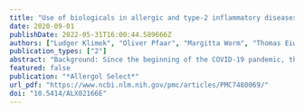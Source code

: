 ```yaml
---
title: "Use of biologicals in allergic and type-2 inflammatory diseases during the current COVID-19 pandemic"
date: 2020-09-01
publishDate: 2022-05-31T16:00:44.589666Z
authors: ["Ludger Klimek", "Oliver Pfaar", "Margitta Worm", "Thomas Eiwegger", "Jan Hagemann", "Markus Ollert", "Eva Untersmayr", "Karin Hoffmann-Sommergruber", "Alessandra Vultaggio", "Ioana Agache", "Sevim Bavbek", "Apostolos Bossios", "Ingrid Casper", "Susan Chan", "Alexia Chatzipetrou", "Christian Vogelberg", "Davide Firinu", "Paula Kauppi", "Antonios Kolios", "Akash Kothari", "Andrea Matucci", "Oscar Palomares", "Zsolt Szépfalusi", "Wolfgang Pohl", "Wolfram Hötzenecker", "Alexander R. Rosenkranz", "Karl-Christian Bergmann", "Thomas Bieber", "Roland Buhl", "Jeroen Buters", "Ulf Darsow", "Thomas Keil", "Jörg Kleine-Tebbe", "Susanne Lau", "Marcus Maurer", "Hans Merk", "Ralph Mösges", "Joachim Saloga", "Petra Staubach", "Uta Jappe", "Klaus F. Rabe", "Uta Rabe", "Claus Vogelmeier", "Tilo Biedermann", "Kirsten Jung", "Wolfgang Schlenter", "Johannes Ring", "Adam Chaker", "Wolfgang Wehrmann", "Sven Becker", "Laura Freudelsperger", "Norbert Mülleneisen", "Katja Nemat", "Wolfgang Czech", "Holger Wrede", "Randolf Brehler", "Thomas Fuchs", "Peter-Valentin Tomazic", "Werner Aberer", "Antje-Henriette Fink-Wagner", "Fritz Horak", "Stefan Wöhrl", "Verena Niederberger-Leppin", "Isabella Pali-Schöll", "Wolfgang Pohl", "Regina Roller-Wirnsberger", "Otto Spranger", "Rudolf Valenta", "Mübecell Akdis", "Paolo M. Matricardi", "François Spertini", "Nicolai Khaltaev", "Jean-Pierre Michel", "Larent Nicod", "Peter Schmid-Grendelmeier", "Marco Idzko", "Eckard Hamelmann", "Thilo Jakob", "Thomas Werfel", "Martin Wagenmann", "Christian Taube", "Erika Jensen-Jarolim", "Stephanie Korn", "Francois Hentges", "Jürgen Schwarze", "Liam O´Mahony", "Edward F. Knol", "Stefano del Giacco", "Tomás Chivato Pérez", "Jean Bousquet", "Anna Bedbrook", "Torsten Zuberbier", "Cezmi Akdis", "Marek Jutel"]
publication_types: ["2"]
abstract: "Background: Since the beginning of the COVID-19 pandemic, the treatment of patients with allergic and atopy-associated diseases has faced major challenges. Recommendations for “social distancing” and the fear of patients becoming infected during a visit to a medical facility have led to a drastic decrease in personal doctor-patient contacts. This affects both acute care and treatment of the chronically ill. The immune response after SARS-CoV-2 infection is so far only insufficiently understood and could be altered in a favorable or unfavorable way by therapy with monoclonal antibodies. There is currently no evidence for an increased risk of a severe COVID-19 course in allergic patients. Many patients are under ongoing therapy with biologicals that inhibit type 2 immune responses via various mechanisms. There is uncertainty about possible immunological interactions and potential risks of these biologicals in the case of an infection with SARS-CoV-2. Materials and methods: A selective literature search was carried out in PubMed, Livivo, and the internet to cover the past 10 years (May 2010 – April 2020). Additionally, the current German-language publications were analyzed. Based on these data, the present position paper provides recommendations for the biological treatment of patients with allergic and atopy-associated diseases during the COVID-19 pandemic. Results: In order to maintain in-office consultation services, a safe treatment environment must be created that is adapted to the pandemic situation. To date, there is a lack of reliable study data on the care for patients with complex respiratory, atopic, and allergic diseases in times of an imminent infection risk from SARS-CoV-2. Type-2-dominant immune reactions, as they are frequently seen in allergic patients, could influence various phases of COVID-19, e.g., by slowing down the immune reactions. Theoretically, this could have an unfavorable effect in the early phase of a SARS-Cov-2 infection, but also a positive effect during a cytokine storm in the later phase of severe courses. However, since there is currently no evidence for this, all data from patients treated with a biological directed against type 2 immune reactions who develop COVID-19 should be collected in registries, and their disease courses documented in order to be able to provide experience-based instructions in the future. Conclusion: The use of biologicals for the treatment of bronchial asthma, atopic dermatitis, chronic rhinosinusitis with nasal polyps, and spontaneous urticaria should be continued as usual in patients without suspected infection or proven SARS-CoV-2 infection. If available, it is recommended to prefer a formulation for self-application and to offer telemedical monitoring. Treatment should aim at the best possible control of difficult-to-control allergic and atopic diseases using adequate rescue and add-on therapy and should avoid the need for systemic glucocorticosteroids. If SARS-CoV-2 infection is proven or reasonably suspected, the therapy should be determined by weighing the benefits and risks individually for the patient in question, and the patient should be involved in the decision-making. It should be kept in mind that the potential effects of biologicals on the immune response in COVID-19 are currently not known. Telemedical offers are particularly desirable for the acute consultation needs of suitable patients."
featured: false
publication: "*Allergol Select*"
url_pdf: "https://www.ncbi.nlm.nih.gov/pmc/articles/PMC7480069/"
doi: "10.5414/ALX02166E"
---
```


